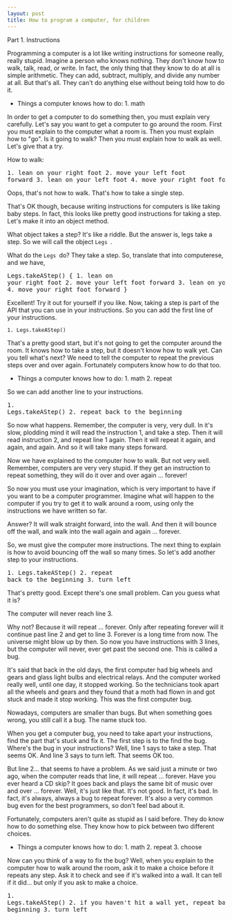 ```yaml
---
layout: post
title: How to program a computer, for children 
---
```



Part 1. Instructions 

Programming a computer is a lot like writing instructions for someone really, really stupid. Imagine a person who knows nothing. They don't know how to walk, talk, read, or write. In fact, the only thing that they know to do at all is simple arithmetic. They can add, subtract, multiply, and divide any number at all. But that's all. They can't do anything else without being told how to do it. 

* Things a computer knows how to do: 1. math 

In order to get a computer to do something then, you must explain very carefully. Let's say you want to get a computer to go around the room. First you must explain to the computer what a room is. Then you must explain how to "go". Is it going to walk? Then you must explain how to walk as well. Let's give that a try. 

How to walk:<pre>1. lean on your right foot 2. move your left foot forward 3. lean on your left foot 4. move your right foot forward </pre>

Oops, that's not how to walk. That's how to take a single step. 

That's OK though, because writing instructions for computers is like taking baby steps. In fact, this looks like pretty good instructions for taking a step. Let's make it into an object method. 

What object takes a step? It's like a riddle. But the answer is, legs take a step. So we will call the object <code>Legs </code>. 

What do the <code>Legs </code>do? They take a step. So, translate that into computerese, and we have,<pre>Legs.takeAStep() { 1. lean on your right foot 2. move your left foot forward 3. lean on your left foot 4. move your right foot forward } </pre>

Excellent! Try it out for yourself if you like. Now, taking a step is part of the API that you can use in your instructions. So you can add the first line of your instructions.<pre><code>1. Legs.takeAStep() </code></pre>

That's a pretty good start, but it's not going to get the computer around the room. It knows how to take a step, but it doesn't know how to walk yet. Can you tell what's next? We need to tell the computer to repeat the previous steps over and over again. Fortunately computers know how to do that too. 

* Things a computer knows how to do: 1. math 2. repeat 

So we can add another line to your instructions.<pre>1. Legs.takeAStep() 2. repeat back to the beginning </pre>

So now what happens. Remember, the computer is very, very dull. In it's slow, plodding mind it will read the instruction 1, and take a step. Then it will read instruction 2, and repeat line 1 again. Then it will repeat it again, and again, and again. And so it will take many steps forward. 

Now we have explained to the computer how to walk. But not very well. Remember, computers are very very stupid. If they get an instruction to repeat something, they will do it over and over again ... forever! 

So now you must use your imagination, which is very important to have if you want to be a computer programmer. Imagine what will happen to the computer if you try to get it to walk around a room, using only the instructions we have written so far. 

Answer? It will walk straight forward, into the wall. And then it will bounce off the wall, and walk into the wall again and again ... forever. 

So, we must give the computer more instructions. The next thing to explain is how to avoid bouncing off the wall so many times. So let's add another step to your instructions.<pre>1. Legs.takeAStep() 2. repeat back to the beginning 3. turn left </pre>

That's pretty good. Except there's one small problem. Can you guess what it is? 

The computer will never reach line 3. 

Why not? Because it will repeat ... forever. Only after repeating forever will it continue past line 2 and get to line 3. Forever is a long time from now. The universe might blow up by then. So now you have instructions with 3 lines, but the computer will never, ever get past the second one. This is called a bug. 

It's said that back in the old days, the first computer had big wheels and gears and glass light bulbs and electrical relays. And the computer worked really well, until one day, it stopped working. So the technicians took apart all the wheels and gears and they found that a moth had flown in and got stuck and made it stop working. This was the first computer bug. 

Nowadays, computers are smaller than bugs. But when something goes wrong, you still call it a bug. The name stuck too. 

When you get a computer bug, you need to take apart your instructions, find the part that's stuck and fix it. The first step is to the find the bug. Where's the bug in your instructions? Well, line 1 says to take a step. That seems OK. And line 3 says to turn left. That seems OK too. 

But line 2... that seems to have a problem. As we said just a minute or two ago, when the computer reads that line, it will repeat ... forever. Have you ever heard a CD skip? It goes back and plays the same bit of music over and over ... forever. Well, it's just like that. It's not good. In fact, it's bad. In fact, it's always, always a bug to repeat forever. It's also a very common bug even for the best programmers, so don't feel bad about it. 

Fortunately, computers aren't quite as stupid as I said before. They do know how to do something else. They know how to pick between two different choices. 

* Things a computer knows how to do: 1. math 2. repeat 3. choose 

Now can you think of a way to fix the bug? Well, when you explain to the computer how to walk around the room, ask it to make a choice before it repeats any step. Ask it to check and see if it's walked into a wall. It can tell if it did... but only if you ask to make a choice.<pre>1. Legs.takeAStep() 2. if you haven't hit a wall yet, repeat back to the beginning 3. turn left </pre>
